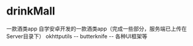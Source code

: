 # drinkMall
一款酒类app
自学安卓开发的一款酒类app（完成一些部分，服务端已上传在Server目录下）
okhttputils  --
butterknife  --
各种UI框架等
